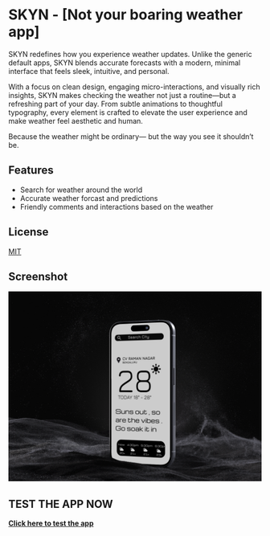 
# SKYN - [Not your boaring weather app]
SKYN redefines how you experience weather updates. Unlike the generic default apps, SKYN blends accurate forecasts with a modern, minimal interface that feels sleek, intuitive, and personal.

With a focus on clean design, engaging micro-interactions, and visually rich insights, SKYN makes checking the weather not just a routine—but a refreshing part of your day.
From subtle animations to thoughtful typography, every element is crafted to elevate the user experience and make weather feel aesthetic and human.

Because the weather might be ordinary—
but the way you see it shouldn’t be.



## Features

- Search for weather around the world
- Accurate weather forcast and predictions
- Friendly comments and interactions based on the weather  


## License

[MIT](https://choosealicense.com/licenses/mit/)


## Screenshot

![App Screenshot](refImage.png)

## TEST THE APP NOW 
[**Click here to test the app**](https://saifmk.website/AeroCast_case_study.html)

